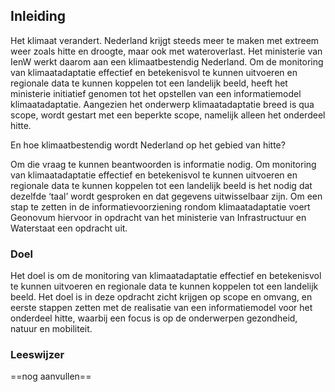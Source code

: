 ## Inleiding
Het klimaat verandert. Nederland krijgt steeds meer te maken met extreem weer zoals hitte en droogte, maar ook met wateroverlast. Het ministerie van IenW werkt daarom aan een klimaatbestendig Nederland. Om de monitoring van klimaatadaptatie effectief en betekenisvol te kunnen uitvoeren en regionale data te kunnen koppelen tot een landelijk beeld, heeft het ministerie initiatief genomen tot het opstellen van een informatiemodel klimaatadaptatie. Aangezien het onderwerp klimaatadaptatie breed is qua scope, wordt gestart met een beperkte scope, namelijk alleen het onderdeel hitte. 

En hoe klimaatbestendig wordt Nederland op het gebied van hitte?

Om die vraag te kunnen beantwoorden is informatie nodig. Om monitoring van klimaatadaptatie effectief en betekenisvol te kunnen uitvoeren en regionale data te kunnen koppelen tot een landelijk beeld is het nodig dat dezelfde ‘taal’ wordt gesproken en dat gegevens uitwisselbaar zijn.
Om een stap te zetten in de informatievoorziening rondom klimaatadaptatie voert Geonovum hiervoor in opdracht van het ministerie van Infrastructuur en Waterstaat een opdracht uit. 

### Doel
Het doel is om de monitoring van klimaatadaptatie effectief en betekenisvol te kunnen uitvoeren en regionale data te kunnen koppelen tot een landelijk beeld. Het doel is in deze opdracht zicht krijgen op scope en omvang, en eerste stappen zetten met de realisatie van een informatiemodel voor het onderdeel hitte, waarbij een focus is op de  onderwerpen gezondheid, natuur en mobiliteit.


### Leeswijzer
==nog aanvullen== 
